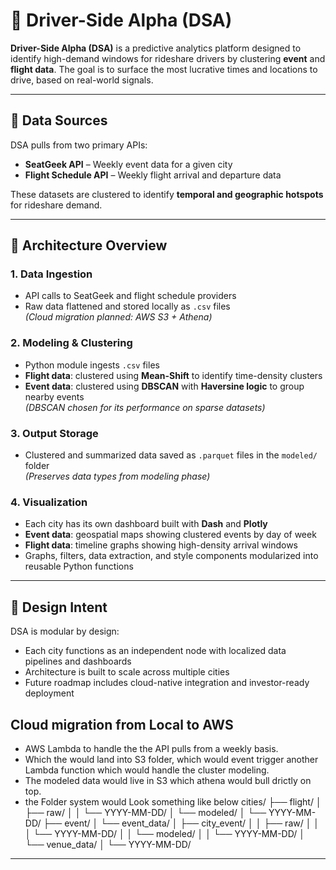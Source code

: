 # 🚗 Driver-Side Alpha (DSA)

**Driver-Side Alpha (DSA)** is a predictive analytics platform designed to identify high-demand windows for rideshare drivers by clustering **event** and **flight data**. The goal is to surface the most lucrative times and locations to drive, based on real-world signals.

---

## 📡 Data Sources

DSA pulls from two primary APIs:

- **SeatGeek API** – Weekly event data for a given city  
- **Flight Schedule API** – Weekly flight arrival and departure data

These datasets are clustered to identify **temporal and geographic hotspots** for rideshare demand.

---

## 🧱 Architecture Overview

### 1. Data Ingestion
- API calls to SeatGeek and flight schedule providers
- Raw data flattened and stored locally as `.csv` files  
  *(Cloud migration planned: AWS S3 + Athena)*

### 2. Modeling & Clustering
- Python module ingests `.csv` files
- **Flight data**: clustered using **Mean-Shift** to identify time-density clusters  
- **Event data**: clustered using **DBSCAN** with **Haversine logic** to group nearby events  
  *(DBSCAN chosen for its performance on sparse datasets)*

### 3. Output Storage
- Clustered and summarized data saved as `.parquet` files in the `modeled/` folder  
  *(Preserves data types from modeling phase)*

### 4. Visualization
- Each city has its own dashboard built with **Dash** and **Plotly**
- **Event data**: geospatial maps showing clustered events by day of week  
- **Flight data**: timeline graphs showing high-density arrival windows  
- Graphs, filters, data extraction, and style components modularized into reusable Python functions

---

## 🧠 Design Intent

DSA is modular by design:  
- Each city functions as an independent node with localized data pipelines and dashboards  
- Architecture is built to scale across multiple cities  
- Future roadmap includes cloud-native integration and investor-ready deployment

## Cloud migration from Local to AWS 
- AWS Lambda to handle the the API pulls from a weekly basis.
- Which the would land into S3 folder, which would event trigger another Lambda function which would handle the cluster modeling.
- The modeled data would live in S3 which athena would bull drictly on top. 
 - the Folder system would Look something like below
 cities/
├── flight/
│   ├── raw/
│   │   └── YYYY-MM-DD/
│   └── modeled/
│       └── YYYY-MM-DD/
├── event/
│   └── event_data/
│       ├── city_event/
│       │   ├── raw/
│       │   │   └── YYYY-MM-DD/
│       │   └── modeled/
│       │       └── YYYY-MM-DD/
│       └── venue_data/
│           └── YYYY-MM-DD/
---
